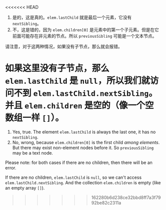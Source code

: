 <<<<<<< HEAD
1. 是的，这是真的。`elem.lastChild` 就是最后一个元素，它没有 `nextSibling`。
2. 不，这是错的，因为  `elem.children[0]` 是元素中的第一个子元素。但是在它前面可能存在非元素的节点。所以 `previousSibling` 可能是一个文本节点。

请注意，对于这两种情况，如果没有子节点，那么就会报错。

如果这里没有子节点，那么 `elem.lastChild` 是 `null`，所以我们就访问不到 `elem.lastChild.nextSibling`。并且 `elem.children` 是空的（像一个空数组一样 `[]`）。
=======
1. Yes, true. The element `elem.lastChild` is always the last one, it has no `nextSibling`.
2. No, wrong, because `elem.children[0]` is the first child *among elements*. But there may exist non-element nodes before it. So `previousSibling` may be a text node.

Please note: for both cases if there are no children, then there will be an error.

If there are no children, `elem.lastChild` is `null`, so we can't access `elem.lastChild.nextSibling`. And the collection `elem.children` is empty (like an empty array `[]`).
>>>>>>> 162280b6d238ce32bbd8ff7a3f7992be82c2311a

